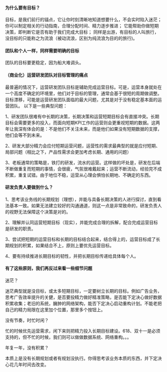 #### 为什么要有目标？

目标，是我们前行的锚点，它让你时刻清晰地知道想要什么，不会实时陷入迷茫；
你可以制定相关的行动指南，合理分配时间、精力逐步推进；
它能帮助你做短期决策，即判断它是否有助于我们完成大目标；
同样是出游，有目标的人叫旅行，没目标的只能称之为流浪（被动流浪，区别为纯流浪为目的的旅行)。


#### 团队和个人一样，同样需要明确的目标

团队的目标要更稳定，因为船大难调头。


#### （商业化）运营研发团队对目标管理的痛点

最普遍的情况下，运营研发团队目标是辅助完成运营目标。可是，运营本身就处在一个高度不确定的环境里，他们对于目标的管理，通常会基于很短的周期做调整。目标漂移，可能是运营研发团队面临的最大问题，尤其是对于没有稳定基本面的运营团队。
以下是一些典型问题：

1、研发团队很难有中长期的决策，长期决策和运营短期目标会有直接冲突。长期目标会需要更多的投入，而面向短期KPI工作的运营则会更重视短期的数据。这两年让我深有体会的是：不是他们不关注未来，而是他们如果没有短期数据的支撑，他们会等不到未来。

2、研发大部分精力会应付短期运营问题，运营性的需求最典型的就是应付短期、局部问题（相比之下，产品性需求会更加考虑长期、通用的问题）

3、老板通常的策略是，铁打的研发，流水的运营。这样做的坏处是，研发在后端不断做重复而短期的事情，会很疲，气氛很难戴起来；运营不断流动，经验完不成积累，重复试错。由于地位不稳，运营从心理会惧怕长期地、不确定的东西。


#### 研发负责人要做到什么？

1、思考该业务线的长期规划（理想），并能与具备长期决策的人进行探讨，直到看法基本一致。如果无法建立较好的沟通通道，则这一点是非常致命的，研发负责人的视野无法保障这个决策是对的。

2、理解并认同运营短期目标（现实），并能完成合理的拆解，配合完成运营目标是研发的职责。

3、尝试把短期的运营目标和长期的目标结合起来，结合得上的，运营目标成了长期规划的积累，如果结合不上，原则上要优先运营目标。

4、要有持续推进长期目标的韧性，并把长期目标传递给具体每个人。


#### 有了这些原则，我们再反过来看一些细节问题

迷茫？

迷茫典型就是没目标，或太多短期目标，一定要树立长期的目标。例如广告业务，思考广告效率提升的关健，是否要投精力做好精准策略，是否能下定决心做好数据积累收集；老旧的系统，臃肿的网络架构，能否下定决心启动重构计划。不能老把自己的精力局限在这里加个位置，那里多个按钮上。


没有节奏，时忙时闲？

忙的时候优先运营需求，闲下来则把精力投入长期目标建设。618、双十一是必须支持的，但不忙的时候，我们则可以做做数据系统、网络重构。。。


年复一年，没有积累？

本质上是没有长期规划或者有规划没执行。你得思考该业务本质的东西，并下定决心花几年时间去改变。